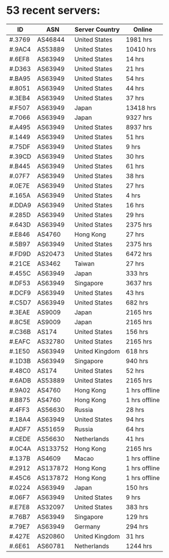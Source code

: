 # 53 recent servers:

| ID | ASN | Server Country | Online |
| ------ | ------ | ------ | ------ |
| #.3769 | AS46844 | United States | 1981 hrs |
| #.9AC4 | AS53889 | United States | 10410 hrs |
| #.6EF8 | AS63949 | United States | 14 hrs |
| #.D363 | AS63949 | United States | 21 hrs |
| #.BA95 | AS63949 | United States | 54 hrs |
| #.8051 | AS63949 | United States | 44 hrs |
| #.3EB4 | AS63949 | United States | 37 hrs |
| #.F507 | AS63949 | Japan | 13418 hrs |
| #.7066 | AS63949 | Japan | 9327 hrs |
| #.A495 | AS63949 | United States | 8937 hrs |
| #.1449 | AS63949 | United States | 51 hrs |
| #.75DF | AS63949 | United States | 9 hrs |
| #.39CD | AS63949 | United States | 30 hrs |
| #.B445 | AS63949 | United States | 61 hrs |
| #.07F7 | AS63949 | United States | 38 hrs |
| #.0E7E | AS63949 | United States | 27 hrs |
| #.165A | AS63949 | United States | 4 hrs |
| #.DDA9 | AS63949 | United States | 16 hrs |
| #.285D | AS63949 | United States | 29 hrs |
| #.643D | AS63949 | United States | 2375 hrs |
| #.E846 | AS4760 | Hong Kong | 27 hrs |
| #.5B97 | AS63949 | United States | 2375 hrs |
| #.FD9D | AS20473 | United States | 6472 hrs |
| #.21CE | AS3462 | Taiwan | 27 hrs |
| #.455C | AS63949 | Japan | 333 hrs |
| #.DF53 | AS63949 | Singapore | 3637 hrs |
| #.DCF9 | AS63949 | United States | 43 hrs |
| #.C5D7 | AS63949 | United States | 682 hrs |
| #.3EAE | AS9009 | Japan | 2165 hrs |
| #.8C5E | AS9009 | Japan | 2165 hrs |
| #.C36B | AS174 | United States | 156 hrs |
| #.EAFC | AS32780 | United States | 2165 hrs |
| #.1E50 | AS63949 | United Kingdom | 618 hrs |
| #.1D3B | AS63949 | Singapore | 940 hrs |
| #.48C0 | AS174 | United States | 52 hrs |
| #.6ADB | AS53889 | United States | 2165 hrs |
| #.9A02 | AS4760 | Hong Kong | 1 hrs offline |
| #.B875 | AS4760 | Hong Kong | 1 hrs offline |
| #.4FF3 | AS56630 | Russia | 28 hrs |
| #.18A4 | AS63949 | United States | 94 hrs |
| #.ADF7 | AS51659 | Russia | 64 hrs |
| #.CEDE | AS56630 | Netherlands | 41 hrs |
| #.0C4A | AS133752 | Hong Kong | 2165 hrs |
| #.137B | AS4609 | Macao | 1 hrs offline |
| #.2912 | AS137872 | Hong Kong | 1 hrs offline |
| #.45C6 | AS137872 | Hong Kong | 1 hrs offline |
| #.0224 | AS63949 | Japan | 150 hrs |
| #.06F7 | AS63949 | United States | 9 hrs |
| #.E7E8 | AS32097 | United States | 383 hrs |
| #.76B7 | AS63949 | Singapore | 129 hrs |
| #.79E7 | AS63949 | Germany | 294 hrs |
| #.427E | AS20860 | United Kingdom | 31 hrs |
| #.6E61 | AS60781 | Netherlands | 1244 hrs |

